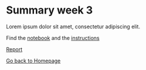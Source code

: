 # Summary week 3
Lorem ipsum dolor sit amet, consectetur adipiscing elit.

Find the [notebook](./notebook.ipynb) and the [instructions](./instructions.md)

[Report](./report.md)

[Go back to Homepage](../README.md)
